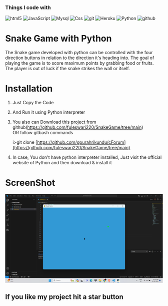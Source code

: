 

<h3>Things I code with</h3>
<p>
  <img alt="html5" src="https://img.shields.io/badge/-HTML5-E34F26?style=flat-square&logo=html5&logoColor=white" />
  <img alt="JavaScript" src="https://img.shields.io/badge/JavaScript-323330?style=flat-square&logo=javascript&logoColor=F7DF1E" />
  <img alt="Mysql" src="https://img.shields.io/badge/MySQL-00000F?style=flat-square&logo=mysql&logoColor=white" />
  <img alt="Css" src="https://img.shields.io/badge/CSS-239120?&style=flat-square&logo=css3&logoColor=white" />
  <img alt="git" src="https://img.shields.io/badge/-Git-F05032?style=flat-square&logo=git&logoColor=white" />
  <img alt="Heroku" src="https://img.shields.io/badge/-Heroku-430098?style=flat-square&logo=heroku&logoColor=white" />
  <img alt="Python" src="https://img.shields.io/badge/Python-3.9-3776AB.svg?style=flat&logo=python&logoColor=white" />
  <img alt="github" src="https://img.shields.io/badge/GitHub-181717.svg?style=flat&logo=github" />
</p>


# Snake Game with Python
The Snake game developed with python can be controlled with the four direction buttons in relation to the direction it's heading into. The goal of playing the game is to score maximum points by grabbing food or fruits. The player is out of luck if the snake strikes the wall or itself.

# Installation

1. Just Copy the Code

2. And Run it using Python interpreter

3. You also can Download this project from github(https://github.com/fuleswari220/SnakeGame/tree/main)  
    OR follow gitbash commands
    
    i>git clone [https://github.com/gourahrikundu/cForum](https://github.com/fuleswari220/SnakeGame/tree/main)
    
4. In case, You don't have python interpreter installed, Just visit the official website of Python and then download & install it







# ScreenShot
![Image of adduser](https://github.com/fuleswari220/SnakeGame/blob/main/ProjectSample/1.png)

##  If you like my project hit a star button
